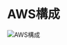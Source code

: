 # AWS構成
![AWS構成](https://user-images.githubusercontent.com/24289696/125302969-658fed80-e367-11eb-9904-db405d8dc0b4.jpg)

